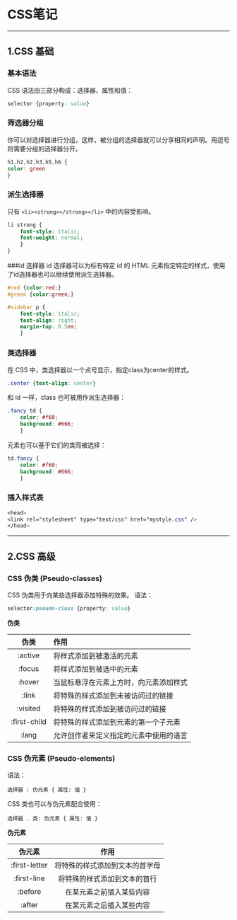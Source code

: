 # CSS笔记
---
## 1.CSS 基础

### 基本语法
CSS 语法由三部分构成：选择器、属性和值：
```css
selector {property: value}
```

### 筛选器分组
你可以对选择器进行分组，这样，被分组的选择器就可以分享相同的声明。用逗号将需要分组的选择器分开。
```css
h1,h2,h2,h3,h5,h6 {
color: green
}
```

### 派生选择器
只有 `<li><strong></strong></li>` 中的内容受影响。
```css
li strong {
	font-style: italic;
	font-weight: normal;
	}
}
```

###id 选择器
id 选择器可以为标有特定 id 的 HTML 元素指定特定的样式，使用了id选择器也可以继续使用派生选择器。
```css
#red {color:red;}
#green {color:green;}

#sidebar p {
	font-style: italic;
	text-align: right;
	margin-top: 0.5em;
	}
```


### 类选择器
在 CSS 中，类选择器以一个点号显示，指定class为center的样式。
```css
.center {text-align: center}
```
和 id 一样，class 也可被用作派生选择器：
```css
.fancy td {
	color: #f60;
	background: #666;
	}
```
元素也可以基于它们的类而被选择：
```css
td.fancy {
	color: #f60;
	background: #666;
	}
```

### 插入样式表
```css
<head>
<link rel="stylesheet" type="text/css" href="mystyle.css" />
</head>
```

---
## 2.CSS 高级

### CSS 伪类 (Pseudo-classes)
CSS 伪类用于向某些选择器添加特殊的效果。
语法：
```css
selector:pseudo-class {property: value}
```
**伪类**

| 伪类 | 作用 |
|:----:|:----|
|:active |将样式添加到被激活的元素| 
|:focus| 将样式添加到被选中的元素 |
|:hover |当鼠标悬浮在元素上方时，向元素添加样式|
|:link |将特殊的样式添加到未被访问过的链接 |
|:visited |将特殊的样式添加到被访问过的链接 |
|:first-child |将特殊的样式添加到元素的第一个子元素| 
|:lang |允许创作者来定义指定的元素中使用的语言   |


### CSS 伪元素 (Pseudo-elements)
语法：
```
选择器 : 伪元素 { 属性: 值 }
```
CSS 类也可以与伪元素配合使用：
```
选择器 . 类: 伪元素 { 属性: 值 }
```

**伪元素**

|伪元素 |作用 | 
|:---:|:---:|
|:first-letter |将特殊的样式添加到文本的首字母 |
|:first-line |将特殊的样式添加到文本的首行 |
|:before |在某元素之前插入某些内容   |
|:after |在某元素之后插入某些内容  |
